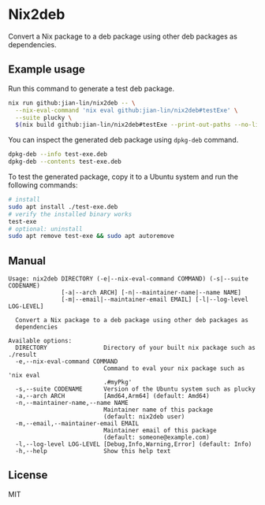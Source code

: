 # Nix2deb

Convert a Nix package to a deb package using other deb packages as dependencies.

## Example usage

Run this command to generate a test deb package.

```bash
nix run github:jian-lin/nix2deb -- \
  --nix-eval-command 'nix eval github:jian-lin/nix2deb#testExe' \
  --suite plucky \
  $(nix build github:jian-lin/nix2deb#testExe --print-out-paths --no-link)
```

You can inspect the generated deb package using `dpkg-deb` command.

```bash
dpkg-deb --info test-exe.deb
dpkg-deb --contents test-exe.deb
```

To test the generated package, copy it to a Ubuntu system and run the following commands:

```bash
# install
sudo apt install ./test-exe.deb
# verify the installed binary works
test-exe
# optional: uninstall
sudo apt remove test-exe && sudo apt autoremove
```

## Manual

```console
Usage: nix2deb DIRECTORY (-e|--nix-eval-command COMMAND) (-s|--suite CODENAME) 
               [-a|--arch ARCH] [-n|--maintainer-name|--name NAME] 
               [-m|--email|--maintainer-email EMAIL] [-l|--log-level LOG-LEVEL]

  Convert a Nix package to a deb package using other deb packages as
  dependencies

Available options:
  DIRECTORY                Directory of your built nix package such as ./result
  -e,--nix-eval-command COMMAND
                           Command to eval your nix package such as 'nix eval
                           .#myPkg'
  -s,--suite CODENAME      Version of the Ubuntu system such as plucky
  -a,--arch ARCH           [Amd64,Arm64] (default: Amd64)
  -n,--maintainer-name,--name NAME
                           Maintainer name of this package
                           (default: nix2deb user)
  -m,--email,--maintainer-email EMAIL
                           Maintainer email of this package
                           (default: someone@example.com)
  -l,--log-level LOG-LEVEL [Debug,Info,Warning,Error] (default: Info)
  -h,--help                Show this help text
```

## License

MIT
